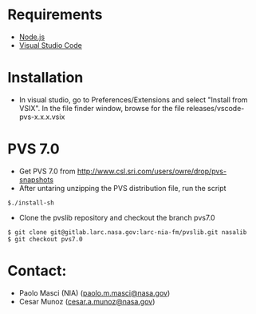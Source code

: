 Requirements
==
* [Node.js](https://nodejs.org)
* [Visual Studio Code](https://code.visualstudio.com)

Installation
==
* In visual studio, go to Preferences/Extensions and select "Install from VSIX".
In the file finder window, browse for the file releases/vscode-pvs-x.x.x.vsix

PVS 7.0
==
* Get PVS 7.0 from http://www.csl.sri.com/users/owre/drop/pvs-snapshots
* After untaring unzipping the PVS distribution file, run the script
```
$./install-sh
```

* Clone the pvslib repository and checkout the branch pvs7.0
```
$ git clone git@gitlab.larc.nasa.gov:larc-nia-fm/pvslib.git nasalib
$ git checkout pvs7.0
```

Contact:
==
* Paolo Masci (NIA) (paolo.m.masci@nasa.gov)
* Cesar Munoz (cesar.a.munoz@nasa.gov)
